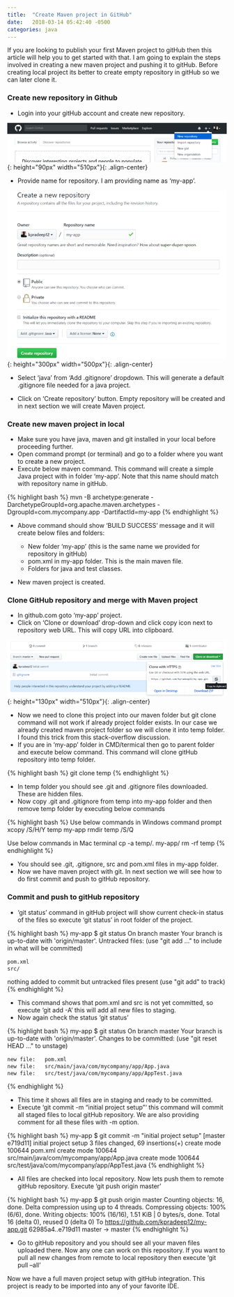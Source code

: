 ```yaml
---
title:  "Create Maven project in GitHub"
date:   2018-03-14 05:42:40 -0500
categories: java
---
```


If you are looking to publish your first Maven project to gitHub then this article will help you to get started with that. I am going to explain the steps involved in creating a new maven project and pushing it to gitHub. Before creating local project its better to create empty repository in gitHub so we can later clone it.

### Create new repository in Github

* Login into your gitHub account and create new repository.

![New repo in Git](/assets/images/posts/new-repo-in-git.png){: height="90px" width="510px"}{: .align-center}

* Provide name for repository. I am providing name as ‘my-app’.

![Create new repo in Git](/assets/images/posts/create-new-repo-in-git.png){: height="300px" width="500px"}{: .align-center}

* Select ‘java’ from ‘Add .gitignore’ dropdown. This will generate a default .gitignore file needed for a java project.

* Click on ‘Create repository’ button. Empty repository will be created and in next section we will create Maven project.

### Create new maven project in local

* Make sure you have java, maven and git installed in your local before proceeding further.
* Open command prompt (or terminal) and go to a folder where you want to create a new project.
* Execute below maven command. This command will create a simple Java project with in folder ‘my-app’. Note that this name should match with repository name in gitHub.

{% highlight bash %}
mvn -B archetype:generate -DarchetypeGroupId=org.apache.maven.archetypes -DgroupId=com.mycompany.app -DartifactId=my-app
{% endhighlight %}

* Above command should show ‘BUILD SUCCESS’ message and it will create below files and folders:
    - New folder ‘my-app’ (this is the same name we provided for repository in gitHub)
    - pom.xml in my-app folder. This is the main maven file.
    - Folders for java and test classes.

* New maven project is created.

### Clone GitHub repository and merge with Maven project

* In github.com goto ‘my-app’ project.
* Click on ‘Clone or download’ drop-down and click copy icon next to repository web URL. This will copy URL into clipboard.

![Copy clone repo](/assets/images/posts/copy-clone-repo-url.png){: height="130px" width="510px"}{: .align-center}

* Now we need to clone this project into our maven folder but git clone command will not work if already project folder exists. In our case we already created maven project folder so we will clone it into temp folder. I found this trick from this stack-overflow discussion.
* If you are in ‘my-app’ folder in CMD/termical then go to parent folder and execute below command. This command will clone gitHub repository into temp folder.

{% highlight bash %}
git clone <URL copied from gitHub> temp
{% endhighlight %}

* In temp folder you should see .git and .gitignore files downloaded. These are hidden files.
* Now copy .git and .gitignore from temp into my-app folder and then remove temp folder by executing below commands

{% highlight bash %}
Use below commands in Windows command prompt
xcopy /S/H/Y temp my-app
rmdir temp /S/Q
 
Use below commands in Mac terminal
cp -a temp/. my-app/
rm -rf temp
{% endhighlight %}

* You should see .git, .gitignore, src and pom.xml files in my-app folder.
* Now we have maven project with git. In next section we will see how to do first commit and push to gitHub repository.

### Commit and push to gitHub repository
* ‘git status’ command in gitHub project will show current check-in status of the files so execute ‘git status’ in root folder of the project.

{% highlight bash %}
my-app $ git status
On branch master
Your branch is up-to-date with 'origin/master'.
Untracked files:
  (use "git add <file>..." to include in what will be committed)
 
	pom.xml
	src/

nothing added to commit but untracked files present (use "git add" to track)
{% endhighlight %}

* This command shows that pom.xml and src is not yet committed, so execute ‘git add -A’ this will add all new files to staging.
* Now again check the status ‘git status’

{% highlight bash %}
my-app $ git status
On branch master
Your branch is up-to-date with 'origin/master'.
Changes to be committed:
  (use "git reset HEAD <file>..." to unstage)
 
	new file:   pom.xml
	new file:   src/main/java/com/mycompany/app/App.java
	new file:   src/test/java/com/mycompany/app/AppTest.java
{% endhighlight %}

* This time it shows all files are in staging and ready to be committed.
* Execute ‘git commit -m “initial project setup”‘ this command will commit all staged files to local gitHub repository. We are also providing comment for all these files with -m option.

{% highlight bash %}
my-app $ git commit -m "initial project setup"
[master e719d11] initial project setup
 3 files changed, 69 insertions(+)
 create mode 100644 pom.xml
 create mode 100644 src/main/java/com/mycompany/app/App.java
 create mode 100644 src/test/java/com/mycompany/app/AppTest.java
{% endhighlight %}

* All files are checked into local repository. Now lets push them to remote gitHub repository. Execute ‘git push origin master’

{% highlight bash %}
my-app $ git push origin master
Counting objects: 16, done.
Delta compression using up to 4 threads.
Compressing objects: 100% (6/6), done.
Writing objects: 100% (16/16), 1.51 KiB | 0 bytes/s, done.
Total 16 (delta 0), reused 0 (delta 0)
To https://github.com/kpradeep12/my-app.git
   62985a4..e719d11  master -> master
{% endhighlight %}

* Go to gitHub repository and you should see all your maven files uploaded there. Now any one can work on this repository. If you want to pull all new changes from remote to local repository then execute ‘git pull –all’

Now we have a full maven project setup with gitHub integration. This project is ready to be imported into any of your favorite IDE.
